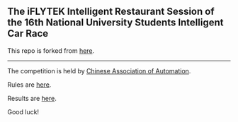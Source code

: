 ##  The iFLYTEK Intelligent Restaurant Session of the 16th National University Students Intelligent Car Race

This repo is forked from [here](https://github.com/bubbliiiing/yolov4-tiny-pytorch).

---

The competition is held by [Chinese Association of Automation](http://imap.caa.org.cn/Content/260.html).

Rules are [here](https://zhuoqing.blog.csdn.net/article/details/118612201).

Results are [here](https://blog.csdn.net/zhuoqingjoking97298/article/details/119879792).

Good luck!
